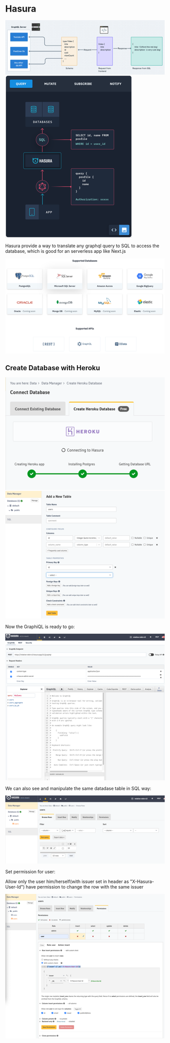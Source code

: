 # Hasura

<img src="Hasura GraphQL.assets/Screen Shot 2022-03-31 at 12.29.40 PM.png" alt="Screen Shot 2022-03-31 at 12.29.40 PM" style="zoom:50%;" />

<img src="Hasura GraphQL.assets/Screen Shot 2022-03-31 at 5.07.00 PM.png" alt="Screen Shot 2022-03-31 at 5.07.00 PM" style="zoom:50%;" />

Hasura provide a way to translate any graphql query to SQL to access the database, which is good for an serverless app like Next.js

<img src="Hasura GraphQL.assets/Screen Shot 2022-03-31 at 5.09.21 PM.png" alt="Screen Shot 2022-03-31 at 5.09.21 PM" style="zoom:50%;" />

## Create Database with Heroku

<img src="Hasura GraphQL.assets/Screen Shot 2022-03-31 at 9.33.52 PM.png" alt="Screen Shot 2022-03-31 at 9.33.52 PM" style="zoom:50%;" />

<img src="Hasura GraphQL.assets/Screen Shot 2022-03-31 at 9.40.24 PM.png" alt="Screen Shot 2022-03-31 at 9.40.24 PM" style="zoom:50%;" />

Now the GraphiQL is ready to go:

<img src="Hasura GraphQL.assets/Screen Shot 2022-03-31 at 9.41.05 PM.png" alt="Screen Shot 2022-03-31 at 9.41.05 PM" style="zoom:50%;" />

We can also see and manipulate the same datadase table in SQL way:

<img src="Hasura GraphQL.assets/Screen Shot 2022-03-31 at 9.45.11 PM.png" alt="Screen Shot 2022-03-31 at 9.45.11 PM" style="zoom:50%;" />

Set permission for user:

Allow only the user him/herself(with issuer set in header as "X-Hasura-User-Id") have permission to change the row with the same issuer

<img src="Hasura GraphQL.assets/Screen Shot 2022-04-01 at 12.13.21 AM.png" alt="Screen Shot 2022-04-01 at 12.13.21 AM" style="zoom:50%;" />